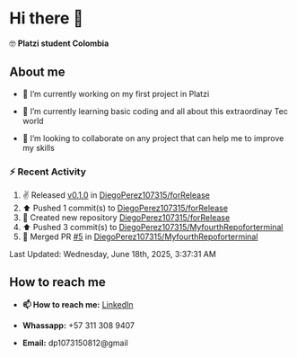 
# Hi there 👋

🤓   **Platzi student Colombia**

## About me

- 🔭 I’m currently working on my first project in Platzi

- 🌱 I’m currently learning basic coding and all  about this extraordinay Tec world

- 👯 I’m looking to collaborate on any project that can help me to improve my skills

### :zap: Recent Activity
<!--RECENT_ACTIVITY:start-->
1. ✌️ Released [v0.1.0](https://github.com/DiegoPerez107315/forRelease/releases/tag/v0.1.0) in [DiegoPerez107315/forRelease](https://github.com/DiegoPerez107315/forRelease)<br>
2. ⬆️ Pushed 1 commit(s) to [DiegoPerez107315/forRelease](https://github.com/DiegoPerez107315/forRelease)<br>
3. 📔 Created new repository [DiegoPerez107315/forRelease](https://github.com/DiegoPerez107315/forRelease)<br>
4. ⬆️ Pushed 3 commit(s) to [DiegoPerez107315/MyfourthRepoforterminal](https://github.com/DiegoPerez107315/MyfourthRepoforterminal)<br>
5. 🎉 Merged PR [#5](https://github.com/DiegoPerez107315/MyfourthRepoforterminal/pull/5) in [DiegoPerez107315/MyfourthRepoforterminal](https://github.com/DiegoPerez107315/MyfourthRepoforterminal)<br>
<!--RECENT_ACTIVITY:end-->
<!--RECENT_ACTIVITY:last_update-->
Last Updated: Wednesday, June 18th, 2025, 3:37:31 AM
<!--RECENT_ACTIVITY:last_update_end-->

## How to reach me

- **📫 How to reach me:** [LinkedIn](https://www.linkedin.com/in/diego-zambrano-perez/)

- **Whassapp:** +57 311 308 9407

- **Email:**   dp1073150812@gmail

